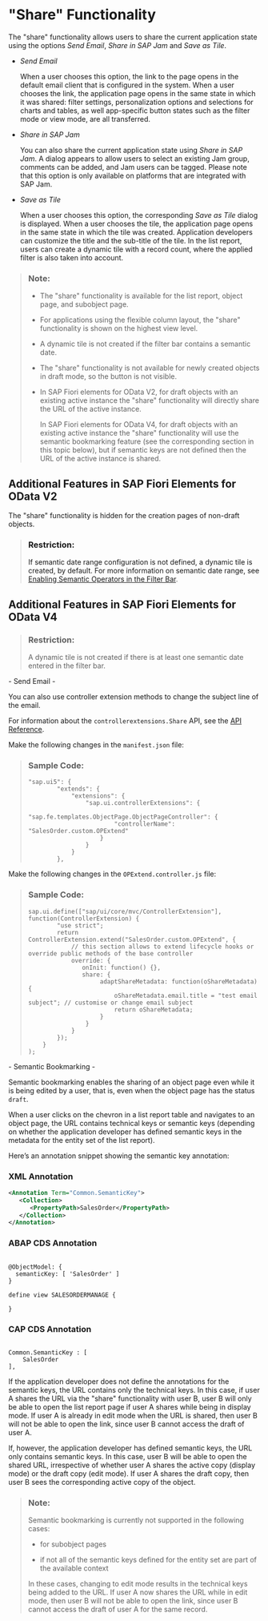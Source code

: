 <!-- loio022bf0dcae1d4d90961ebe23d642fca3 -->

# "Share" Functionality

The "share" functionality allows users to share the current application state using the options *Send Email*, *Share in SAP Jam* and *Save as Tile*.

-   *Send Email*

    When a user chooses this option, the link to the page opens in the default email client that is configured in the system. When a user chooses the link, the application page opens in the same state in which it was shared: filter settings, personalization options and selections for charts and tables, as well app-specific button states such as the filter mode or view mode, are all transferred.

-   *Share in SAP Jam*

    You can also share the current application state using *Share in SAP Jam*. A dialog appears to allow users to select an existing Jam group, comments can be added, and Jam users can be tagged. Please note that this option is only available on platforms that are integrated with SAP Jam.

-   *Save as Tile*

    When a user chooses this option, the corresponding *Save as Tile* dialog is displayed. When a user chooses the tile, the application page opens in the same state in which the tile was created. Application developers can customize the title and the sub-title of the tile. In the list report, users can create a dynamic tile with a record count, where the applied filter is also taken into account.


> ### Note:  
> -   The "share" functionality is available for the list report, object page, and subobject page.
> 
> -   For applications using the flexible column layout, the "share" functionality is shown on the highest view level.
> 
> -   A dynamic tile is not created if the filter bar contains a semantic date.
> 
> -   The "share" functionality is not available for newly created objects in draft mode, so the button is not visible.
> 
> -   In SAP Fiori elements for OData V2, for draft objects with an existing active instance the "share" functionality will directly share the URL of the active instance.
> 
>     In SAP Fiori elements for OData V4, for draft objects with an existing active instance the "share" functionality will use the semantic bookmarking feature \(see the corresponding section in this topic below\), but if semantic keys are not defined then the URL of the active instance is shared.



<a name="loio022bf0dcae1d4d90961ebe23d642fca3__section_t52_jql_ymb"/>

## Additional Features in SAP Fiori Elements for OData V2

The "share" functionality is hidden for the creation pages of non-draft objects.

> ### Restriction:  
> If semantic date range configuration is not defined, a dynamic tile is created, by default. For more information on semantic date range, see [Enabling Semantic Operators in the Filter Bar](enabling-semantic-operators-in-the-filter-bar-fef65d0.md).



<a name="loio022bf0dcae1d4d90961ebe23d642fca3__section_r4n_lql_ymb"/>

## Additional Features in SAP Fiori Elements for OData V4

> ### Restriction:  
> A dynamic tile is not created if there is at least one semantic date entered in the filter bar.

\- Send Email -

You can also use controller extension methods to change the subject line of the email.

For information about the `controllerextensions.Share` API, see the [API Reference](https://ui5.sap.com/#/api/sap.fe.core.controllerextensions.Share).

Make the following changes in the `manifest.json` file:

> ### Sample Code:  
> ```
> "sap.ui5": {
>         "extends": {
>             "extensions": {
>                 "sap.ui.controllerExtensions": {
>                     "sap.fe.templates.ObjectPage.ObjectPageController": {
>                         "controllerName": "SalesOrder.custom.OPExtend"
>                     }
>                 }
>             }
>         },
> ```

Make the following changes in the `OPExtend.controller.js` file:

> ### Sample Code:  
> ```
> sap.ui.define(["sap/ui/core/mvc/ControllerExtension"], function(ControllerExtension) {
>         "use strict";
>         return ControllerExtension.extend("SalesOrder.custom.OPExtend", {
>             // this section allows to extend lifecycle hooks or override public methods of the base controller
>             override: {
>                onInit: function() {},
>                share: {
>                     adaptShareMetadata: function(oShareMetadata) {
>                         oShareMetadata.email.title = "test email subject"; // customise or change email subject
>                         return oShareMetadata;
>                     }
>                 }
>             }
>         });
>     }
> );
> ```

\- Semantic Bookmarking -

Semantic bookmarking enables the sharing of an object page even while it is being edited by a user, that is, even when the object page has the status `draft`.

When a user clicks on the chevron in a list report table and navigates to an object page, the URL contains technical keys or semantic keys \(depending on whether the application developer has defined semantic keys in the metadata for the entity set of the list report\).

Here’s an annotation snippet showing the semantic key annotation:



### XML Annotation

```xml
<Annotation Term="Common.SemanticKey">
   <Collection>
      <PropertyPath>SalesOrder</PropertyPath>
   </Collection>
</Annotation>
```



### ABAP CDS Annotation

```

@ObjectModel: {
  semanticKey: [ 'SalesOrder' ]
}

define view SALESORDERMANAGE {

}
```



### CAP CDS Annotation

```

Common.SemanticKey : [
    SalesOrder
],
```

If the application developer does not define the annotations for the semantic keys, the URL contains only the technical keys. In this case, if user A shares the URL via the "share" functionality with user B, user B will only be able to open the list report page if user A shares while being in display mode. If user A is already in edit mode when the URL is shared, then user B will not be able to open the link, since user B cannot access the draft of user A.

If, however, the application developer has defined semantic keys, the URL only contains semantic keys. In this case, user B will be able to open the shared URL, irrespective of whether user A shares the active copy \(display mode\) or the draft copy \(edit mode\). If user A shares the draft copy, then user B sees the corresponding active copy of the object.

> ### Note:  
> Semantic bookmarking is currently not supported in the following cases:
> 
> -   for subobject pages
> 
> -   if not all of the semantic keys defined for the entity set are part of the available context
> 
> 
> In these cases, changing to edit mode results in the technical keys being added to the URL. If user A now shares the URL while in edit mode, then user B will not be able to open the link, since user B cannot access the draft of user A for the same record.

